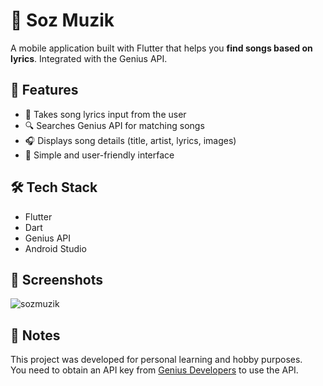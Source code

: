 # 🎵 Soz Muzik

A mobile application built with Flutter that helps you **find songs based on lyrics**. Integrated with the Genius API.

## 🚀 Features

- 🎤 Takes song lyrics input from the user
- 🔍 Searches Genius API for matching songs
- 🎧 Displays song details (title, artist, lyrics, images)
- 🖤 Simple and user-friendly interface

## 🛠️ Tech Stack

- Flutter
- Dart
- Genius API
- Android Studio

## 📸 Screenshots

![sozmuzik](https://github.com/user-attachments/assets/97803f4a-a8ea-480f-bdb1-cf1ce973977d)

## 📌 Notes

This project was developed for personal learning and hobby purposes.  
You need to obtain an API key from [Genius Developers](https://genius.com/developers) to use the API.
